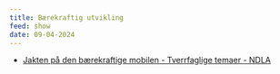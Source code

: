 ```yaml
---
title: Bærekraftig utvikling
feed: show
date: 09-04-2024
---
```

- [Jakten på den bærekraftige mobilen - Tverrfaglige temaer - NDLA](https://ndla.no/subject:d1fe9d0a-a54d-49db-a4c2-fd5463a7c9e7/topic:a2f5aaa0-ab52-49d5-aabf-e7ffeac47fa2/topic:38165463-f8ca-4089-af63-aa3153a057c0/topic:c339fe89-ffc0-40a9-868a-46f2fabc90df)
